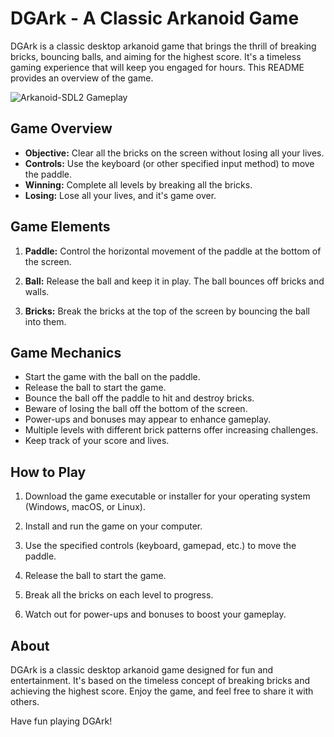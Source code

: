 # DGArk - A Classic Arkanoid Game

DGArk is a classic desktop arkanoid game that brings the thrill of breaking bricks, bouncing balls, and aiming for the highest score. It's a timeless gaming experience that will keep you engaged for hours. This README provides an overview of the game.

![Arkanoid-SDL2 Gameplay](https://github.com/MarvisClause/Arkanoid-SDL2/blob/main/ShowCase/gameplay.gif)

## Game Overview

- **Objective:** Clear all the bricks on the screen without losing all your lives.
- **Controls:** Use the keyboard (or other specified input method) to move the paddle.
- **Winning:** Complete all levels by breaking all the bricks.
- **Losing:** Lose all your lives, and it's game over.

## Game Elements

1. **Paddle:** Control the horizontal movement of the paddle at the bottom of the screen.

2. **Ball:** Release the ball and keep it in play. The ball bounces off bricks and walls.

3. **Bricks:** Break the bricks at the top of the screen by bouncing the ball into them.

## Game Mechanics

- Start the game with the ball on the paddle.
- Release the ball to start the game.
- Bounce the ball off the paddle to hit and destroy bricks.
- Beware of losing the ball off the bottom of the screen.
- Power-ups and bonuses may appear to enhance gameplay.
- Multiple levels with different brick patterns offer increasing challenges.
- Keep track of your score and lives.

## How to Play

1. Download the game executable or installer for your operating system (Windows, macOS, or Linux).

2. Install and run the game on your computer.

3. Use the specified controls (keyboard, gamepad, etc.) to move the paddle.

4. Release the ball to start the game.

5. Break all the bricks on each level to progress.

6. Watch out for power-ups and bonuses to boost your gameplay.

## About

DGArk is a classic desktop arkanoid game designed for fun and entertainment. It's based on the timeless concept of breaking bricks and achieving the highest score. Enjoy the game, and feel free to share it with others.

Have fun playing DGArk!
